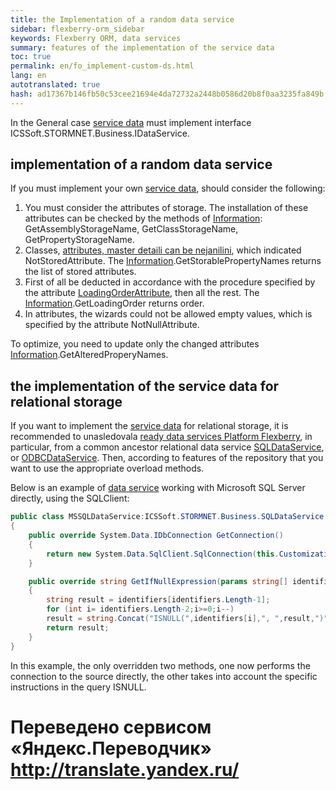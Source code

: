 ```yaml
--- 
title: the Implementation of a random data service 
sidebar: flexberry-orm_sidebar 
keywords: Flexberry ORM, data services 
summary: features of the implementation of the service data 
toc: true 
permalink: en/fo_implement-custom-ds.html 
lang: en 
autotranslated: true 
hash: ad17367b146fb50c53cee21694e4da72732a2448b0586d20b8f0aa3235fa849b 
--- 
```


In the General case [service data](fo_data-service.html) must implement interface ICSSoft.STORMNET.Business.IDataService. 

## implementation of a random data service 

If you must implement your own [service data](fo_data-service.html), should consider the following: 

1. You must consider the attributes of storage. The installation of these attributes can be checked by the methods of [Information](fo_methods-class-information.html): GetAssemblyStorageName, GetClassStorageName, GetPropertyStorageName. 
2. Classes, [attributes, master detaili can be nejanilini](fo_not-stored-attributes.html), which indicated NotStoredAttribute. The [Information](fo_methods-class-information.html).GetStorablePropertyNames returns the list of stored attributes. 
3. First of all be deducted in accordance with the procedure specified by the attribute [LoadingOrderAttribute](fo_order-loading-property.html), then all the rest. The [Information](fo_methods-class-information.html).GetLoadingOrder returns order. 
4. In attributes, the wizards could not be allowed empty values, which is specified by the attribute NotNullAttribute. 

To optimize, you need to update only the changed attributes [Information](fo_methods-class-information.html).GetAlteredProperyNames. 

## the implementation of the service data for relational storage 

If you want to implement the [service data](fo_data-service.html) for relational storage, it is recommended to unasledovala [ready data services Platform Flexberry](fo_standard-data-services.html), in particular, from a common ancestor relational data service [SQLDataService](fo_sql-data-service.html), or [ODBCDataService](fo_odbc-data-service.html). Then, according to features of the repository that you want to use the appropriate overload methods. 

Below is an example of [data service](fo_data-service.html) working with Microsoft SQL Server directly, using the SQLClient: 

``` csharp
public class MSSQLDataService:ICSSoft.STORMNET.Business.SQLDataService
{
    public override System.Data.IDbConnection GetConnection()
    {
        return new System.Data.SqlClient.SqlConnection(this.CustomizationString);
    }

    public override string GetIfNullExpression(params string[] identifiers)
    {
        string result = identifiers[identifiers.Length-1];
        for (int i= identifiers.Length-2;i>=0;i--)
        result = string.Concat("ISNULL(",identifiers[i],", ",result,")");
        return result;
    } 
}
``` 

In this example, the only overridden two methods, one now performs the connection to the source directly, the other takes into account the specific instructions in the query ISNULL. 



 # Переведено сервисом «Яндекс.Переводчик» http://translate.yandex.ru/
